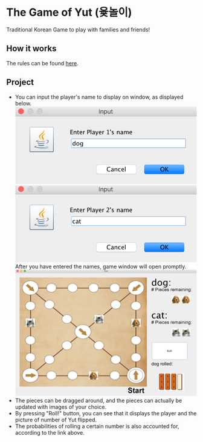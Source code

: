 # The Game of Yut (윷놀이)
Traditional Korean Game to play with families and friends!
## How it works
The rules can be found [here](https://en.wikipedia.org/wiki/Yut).  <br />

## Project
- You can input the player's name to display on window, as displayed below.
![Alt text](/player1.png?raw=true "Optional Title")
![Alt text](/player2.png?raw=true "Optional Title")
After you have entered the names, game window will open promptly.
![Alt text](/demo.png?raw=true "Optional Title")
- The pieces can be dragged around, and the pieces can actually be updated with images of your choice. 
- By pressing "Roll!" button, you can see that it displays the player and the picture of number of Yut flipped.
- The probabilities of rolling a certain number is also accounted for, according to the link above.

